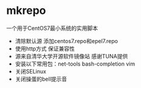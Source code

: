 ﻿# mkrepo

一个用于CentOS7最小系统的实用脚本

* 清除默认源 添加centos7.repo和epel7.repo 
* 使用http方式 保证兼容性
* 源来自清华大学开源软件镜像站 感谢TUNA提供
* 安装以下常用包：net-tools bash-completion vim
* 关闭SELinux
* 关闭操蛋的bell提示音
